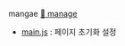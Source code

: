 mangae [:link: manage](https://github.com/leeyh77777/manage_new)
* [main.js](https://github.com/leeyh77777/FanSite/blob/main/fansite_vue/src/main.js)  : 페이지 초기화 설정
